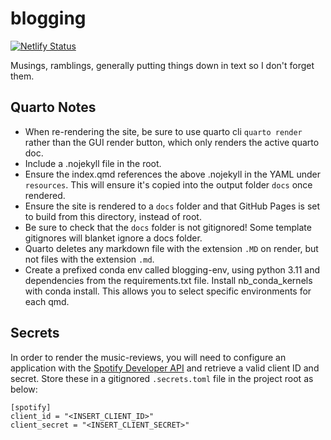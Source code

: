 # blogging
[![Netlify Status](https://api.netlify.com/api/v1/badges/981c5fe4-bbc9-42ee-92b3-2087884fbdc8/deploy-status)](https://app.netlify.com/sites/anothernerdblog/deploys)

Musings, ramblings, generally putting things down in text so I don't forget them.

## Quarto Notes

* When re-rendering the site, be sure to use quarto cli `quarto render` rather
than the GUI render button, which only renders the active quarto doc.
* Include a .nojekyll file in the root.
* Ensure the index.qmd references the above .nojekyll in the YAML under
`resources`. This will ensure it's copied into the output folder `docs` once 
rendered. 
* Ensure the site is rendered to a `docs` folder and that GitHub Pages is set to
build from this directory, instead of root.
* Be sure to check that the `docs` folder is not gitignored! Some template
gitignores will blanket ignore a docs folder.
* Quarto deletes any markdown file with the extension `.MD` on render, but not
files with the extension `.md`.
* Create a prefixed conda env called blogging-env, using python 3.11 and
dependencies from the requirements.txt file. Install nb_conda_kernels with
conda install. This allows you to select specific environments for each
qmd.

## Secrets

In order to render the music-reviews, you will need to configure an application
with the [Spotify Developer API](https://developer.spotify.com/dashboard/) and
retrieve a valid client ID and secret. Store these in a gitignored 
`.secrets.toml` file in
the project root as below:

```
[spotify]
client_id = "<INSERT_CLIENT_ID>"
client_secret = "<INSERT_CLIENT_SECRET>"

```
